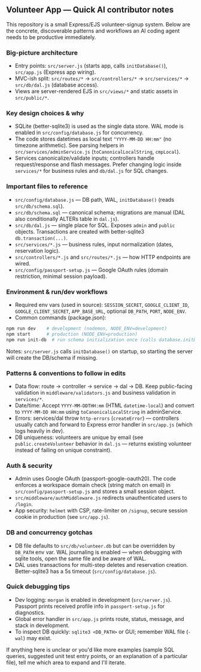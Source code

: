 ## Volunteer App — Quick AI contributor notes

This repository is a small Express/EJS volunteer-signup system. Below are the concrete, discoverable patterns and workflows an AI coding agent needs to be productive immediately.

### Big-picture architecture
- Entry points: `src/server.js` (starts app, calls `initDatabase()`), `src/app.js` (Express app wiring).
- MVC-ish split: `src/routes/*` -> `src/controllers/*` -> `src/services/*` -> `src/db/dal.js` (database access).
- Views are server-rendered EJS in `src/views/*` and static assets in `src/public/*`.

### Key design choices & why
- SQLite (better-sqlite3) is used as the single data store. WAL mode is enabled in `src/config/database.js` for concurrency.
- The code stores datetimes as local text `"YYYY-MM-DD HH:mm"` (no timezone arithmetic). See parsing helpers in `src/services/adminService.js` (`toCanonicalLocalString`, `cmpLocal`).
- Services canonicalize/validate inputs; controllers handle request/response and flash messages. Prefer changing logic inside `services/*` for business rules and `db/dal.js` for SQL changes.

### Important files to reference
- `src/config/database.js` — DB path, WAL, `initDatabase()` (reads `src/db/schema.sql`).
- `src/db/schema.sql` — canonical schema; migrations are manual (DAL also conditionally ALTERs table in `dal.js`).
- `src/db/dal.js` — single place for SQL. Exposes `admin` and `public` objects. Transactions are created with better-sqlite3 `db.transaction(...)`.
- `src/services/*.js` — business rules, input normalization (dates, reservation logic).
- `src/controllers/*.js` and `src/routes/*.js` — how HTTP endpoints are wired.
- `src/config/passport-setup.js` — Google OAuth rules (domain restriction, minimal session payload).

### Environment & run/dev workflows
- Required env vars (used in source): `SESSION_SECRET`, `GOOGLE_CLIENT_ID`, `GOOGLE_CLIENT_SECRET`, `APP_BASE_URL`, optional `DB_PATH`, `PORT`, `NODE_ENV`.
- Common commands (package.json):

```bash
npm run dev    # development (nodemon, NODE_ENV=development)
npm start      # production (NODE_ENV=production)
npm run init-db  # run schema initialization once (calls database.initDatabase())
```

Notes: `src/server.js` calls `initDatabase()` on startup, so starting the server will create the DB/schema if missing.

### Patterns & conventions to follow in edits
- Data flow: route -> controller -> service -> dal -> DB. Keep public-facing validation in `middleware/validators.js` and business validation in `services/*`.
- Date/time: Accept `YYYY-MM-DDTHH:mm` (HTML `datetime-local`) and convert to `YYYY-MM-DD HH:mm` using `toCanonicalLocalString` in adminService.
- Errors: services/dal throw `http-errors` (`createError`) — controllers usually catch and forward to Express error handler in `src/app.js` (which logs heavily in dev).
- DB uniqueness: volunteers are unique by email (see `public.createVolunteer` behavior in `dal.js` — returns existing volunteer instead of failing on unique constraint).

### Auth & security
- Admin uses Google OAuth (passport-google-oauth20). The code enforces a workspace domain check (string match on email) in `src/config/passport-setup.js` and stores a small session object.
- `src/middleware/authMiddleware.js` redirects unauthenticated users to `/login`.
- App security: `helmet` with CSP, rate-limiter on `/signup`, secure session cookie in production (see `src/app.js`).

### DB and concurrency gotchas
- DB file defaults to `src/db/volunteer.db` but can be overridden by `DB_PATH` env var. WAL journaling is enabled — when debugging with sqlite tools, open the same file and be aware of WAL.
- DAL uses transactions for multi-step deletes and reservation creation. Better-sqlite3 has a 5s timeout (`src/config/database.js`).

### Quick debugging tips
- Dev logging: `morgan` is enabled in development (`src/server.js`). Passport prints received profile info in `passport-setup.js` for diagnostics.
- Global error handler in `src/app.js` prints route, status, message, and stack in development.
- To inspect DB quickly: `sqlite3 <DB_PATH>` or GUI; remember WAL file (`-wal`) may exist.

If anything here is unclear or you'd like more examples (sample SQL queries, suggested unit test entry points, or an explanation of a particular file), tell me which area to expand and I'll iterate.
